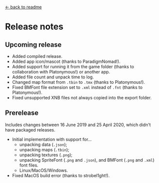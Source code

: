 [← back to readme](README.md)

# Release notes
## Upcoming release
* Added compiled release.
* Added app icon/mascot (thanks to ParadigmNomad!).
* Added support for running it from the game folder (thanks to collaboration with Platonymous!) or another app.
* Added file count and unpack time to log.
* Changed map format from `.tbin` to `.tmx` (thanks to Platonymous!).
* Fixed BMFont file extension set to `.xml` instead of `.fnt` (thanks to Platonymous!).
* Fixed unsupported XNB files not always copied into the export folder.

## Prerelease
Includes changes between 16 June 2019 and 25 April 2020, which didn't have packaged releases.

* Initial implementation with support for...
  * unpacking data (`.json`);
  * unpacking maps (`.tbin`);
  * unpacking textures (`.png`);
  * unpacking SpriteFont (`.png` and `.json`), and BMFont (`.png` and `.xml`) font files.
  * Linux/MacOS/Windows.
* Fixed MacOS build error (thanks to strobel1ght!).
